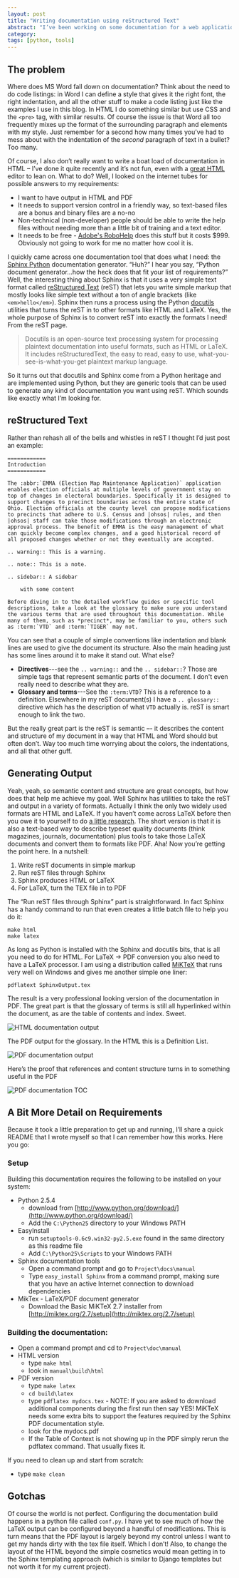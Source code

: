 ```yaml
---
layout: post
title: "Writing documentation using reStructured Text"
abstract: "I’ve been working on some documentation for a web application this week. I’m not a big proponent of doing this in Microsoft Word because the docs need to be in both HTML and PDF formats for the client. Plus Word tends to get pretty squirrely when it comes to precise formatting and doing what I want vs. what it thinks I want."
category: 
tags: [python, tools]
---
```

## The problem

Where does MS Word fall down on documentation? Think about the need to do code listings: in Word I can define a style that gives it the right font, the right indentation, and all the other stuff to make a code listing just like the examples I use in this blog. In HTML I do something similar but use CSS and the `<pre>` tag, with similar results. Of course the issue is that Word all too frequently mixes up the format of the surrounding paragraph and elements with my style. Just remember for a second how many times you’ve had to mess about with the indentation of the _second_ paragraph of text in a bullet? Too many.

Of course, I also don’t really want to write a boat load of documentation in HTML – I’ve done it quite recently and it’s not fun, even with a [great HTML](http://www.intype.info) editor to lean on. What to do? Well, I looked on the internet tubes for possible answers to my requirements:

* I want to have output in HTML and PDF
* It needs to support version control in a friendly way, so text-based files are a bonus and binary files are a no-no
* Non-technical (non-developer) people should be able to write the help files without needing more than a little bit of training and a text editor.
* It needs to be free - [Adobe's RoboHelp](http://www.adobe.com/products/robohelp/) does this stuff but it costs $999. Obviously not going to work for me no matter how cool it is.

I quickly came across one documentation tool that does what I need: the [Sphinx Python](http://sphinx.pocoo.org/index.html) documentation generator. “Huh?” I hear you say, “Python document generator...how the heck does that fit your list of requirements?” Well, the interesting thing about Sphinx is that it uses a very simple text format called [reStructured Text](http://docutils.sourceforge.net/rst.html) (reST) that lets you write simple markup that mostly looks like simple text without a ton of angle brackets (like `<em>hello</em>`). Sphinx then runs a process using the Python [docutils](http://docutils.sourceforge.net/index.html) utilities that turns the reST in to other formats like HTML and LaTeX. Yes, the whole purpose of Sphinx is to convert reST into exactly the formats I need! From the reST page.

> Docutils is an open-source text processing system for processing plaintext documentation into useful formats, such as HTML or LaTeX. It includes reStructuredText, the easy to read, easy to use, what-you-see-is-what-you-get plaintext markup language.

So it turns out that docutils and Sphinx come from a Python heritage and are implemented using Python, but they are generic tools that can be used to generate any kind of documentation you want using reST. Which sounds like exactly what I’m looking for.

## reStructured Text

Rather than rehash all of the bells and whistles in reST I thought I’d just post an example:

    ============
    Introduction
    ============

    The :abbr:`EMMA (Election Map Maintenance Application)` application enables election officials at multiple levels of government stay on top of changes in electoral boundaries. Specifically it is designed to support changes to precinct boundaries across the entire state of Ohio. Election officials at the county level can propose modifications to precincts that adhere to U.S. Census and |ohsos| rules, and then |ohsos| staff can take those modifications through an electronic approval process. The benefit of EMMA is the easy management of what can quickly become complex changes, and a good historical record of all proposed changes whether or not they eventually are accepted.

    .. warning:: This is a warning.

    .. note:: This is a note.

    .. sidebar:: A sidebar

        with some content

    Before diving in to the detailed workflow guides or specific tool descriptions, take a look at the glossary to make sure you understand the various terms that are used throughout this documentation. While many of them, such as *precinct*, may be familiar to you, others such as :term:`VTD` and :term:`TIGER` may not.


You can see that a couple of simple conventions like indentation and blank lines are used to give the document its structure. Also the main heading just has some lines around it to make it stand out. What else?

* **Directives**---see the `.. warning::` and the `.. sidebar::`? Those are simple tags that represent semantic parts of the document. I don't even really need to describe what they are.
* **Glossary and terms**---See the `:term:VTD`? This is a reference to a definition. Elsewhere in my reST document(s) I have a `.. glossary::` directive which has the description of what `VTD` actually is. reST is smart enough to link the two.

But the really great part is the reST is semantic –- it describes the content and structure of my document in a way that HTML and Word should but often don’t. Way too much time worrying about the colors, the indentations, and all that other guff.

## Generating Output

Yeah, yeah, so semantic content and structure are great concepts, but how does that help me achieve my goal. Well Sphinx has utilities to take the reST and output in a variety of formats. Actually I think the only two widely used formats are HTML and LaTeX. If you haven’t come across LaTeX before then you owe it to yourself to do [a little research](http://www.latex-project.org/). The short version is that it is also a text-based way to describe typeset quality documents (think magazines, journals, documentation) plus tools to take those LaTeX documents and convert them to formats like PDF. Aha! Now you’re getting the point here. In a nutshell:

1. Write reST documents in simple markup
1. Run reST files through Sphinx
1. Sphinx produces HTML or LaTeX
1. For LaTeX, turn the TEX file in to PDF

The “Run reST files through Sphinx” part is straightforward. In fact Sphinx has a handy command to run that even creates a little batch file to help you do it:

    make html
    make latex

As long as Python is installed with the Sphinx and docutils bits, that is all you need to do for HTML. For LaTeX &rarr; PDF conversion you also need to have a LaTeX processor. I am using a distribution called [MiKTeX](http://miktex.org/) that runs very well on Windows and gives me another simple one liner:

    pdflatext SphinxOutput.tex

The result is a very professional looking version of the documentation in PDF. The great part is that the glossary of terms is still all hyperlinked within the document, as are the table of contents and index. Sweet.

![HTML documentation output](images/rst-html.png)

The PDF output for the glossary. In the HTML this is a Definition List.

![PDF documentation output](/images/rst-pdf.png)

Here’s the proof that references and content structure turns in to something useful in the PDF

![PDF documentation TOC](/images/rst-pdf-toc.png)

## A Bit More Detail on Requirements

Because it took a little preparation to get up and running, I’ll share a quick README that I wrote myself so that I can remember how this works. Here you go:


### Setup

Building this documentation requires the following to be installed
on your system:

* Python 2.5.4
    * download from [http://www.python.org/download/](http://www.python.org/download/)
    * Add the `C:\Python25` directory to your Windows PATH
* EasyInstall
    * run `setuptools-0.6c9.win32-py2.5.exe` found in the same directory as this readme file
    * Add `C:\Python25\Scripts` to your Windows PATH
* Sphinx documentation tools
    * Open a command prompt and go to `Project\docs\manual`
    * Type `easy_install Sphinx` from a command prompt, making sure that you have an active Internet connection to download dependencies
* MikTex - LaTeX/PDF document generator
    * Download the Basic MiKTeX 2.7 installer from [http://miktex.org/2.7/setup](http://miktex.org/2.7/setup)

### Building the documentation:

* Open a command prompt and cd to `Project\doc\manual`
* HTML version
    * type `make html`
    * look in `manual\build\html`
* PDF version
    * type `make latex`
    * `cd build\latex`
    * type `pdflatex mydocs.tex` - NOTE: If you are asked to download additional components during the first run then say YES! MiKTeX needs some extra bits to support the features required by the Sphinx PDF documentation style.
    * look for the mydocs.pdf
    * If the Table of Context is not showing up in the PDF simply rerun the pdflatex command. That usually fixes it.

If you need to clean up and start from scratch:

* type `make clean`

## Gotchas

Of course the world is not perfect. Configuring the documentation build happens in a python file called `conf.py`. I have yet to see much of how the LaTeX output can be configured beyond a handful of modifications. This is turn means that the PDF layout is largely beyond my control unless I want to get my hands dirty with the tex file itself. Which I don’t! Also, to change the layout of the HTML beyond the simple cosmetics would mean getting in to the Sphinx templating approach (which is similar to Django templates but not worth it for my current project).
